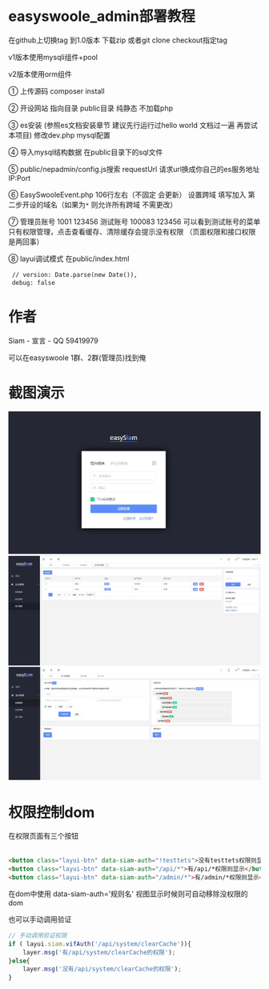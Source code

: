 # easyswoole_admin部署教程

在github上切换tag 到1.0版本  下载zip  或者git clone checkout指定tag

v1版本使用mysqli组件+pool

v2版本使用orm组件

① 上传源码  composer install 

② 开设网站  指向目录 public目录 纯静态 不加载php

③ es安装 (参照es文档安装章节  建议先行运行过hello world 文档过一遍 再尝试本项目) 修改dev.php mysql配置  

④ 导入mysql结构数据  在public目录下的sql文件

⑤ public/nepadmin/config.js搜索 requestUrl  请求url换成你自己的es服务地址  IP:Port

⑥ EasySwooleEvent.php  106行左右（不固定 会更新） 设置跨域  填写加入 第二步开设的域名（如果为`*` 则允许所有跨域 不需更改）

⑦ 管理员账号 1001 123456   测试账号 100083 123456   可以看到测试账号的菜单只有权限管理，点击查看缓存、清除缓存会提示没有权限  （页面权限和接口权限是两回事）

⑧ layui调试模式  在public/index.html 
```
 // version: Date.parse(new Date()),
 debug: false
 ```

# 作者

Siam - 宣言 - QQ 59419979

可以在easyswoole 1群、2群(管理员)找到俺

# 截图演示

![Image text](./public/temimg/easysiam.jpg)
![Image text](./public/temimg/easysiam2.jpg)
![Image text](./public/temimg/easysiam3.jpg)

# 权限控制dom
在权限页面有三个按钮
```html

<button class="layui-btn" data-siam-auth="!testtets">没有testtets权限则显示</button>
<button class="layui-btn" data-siam-auth="/api/*">有/api/*权限则显示</button>
<button class="layui-btn" data-siam-auth="/admin/*">有/admin/*权限则显示</button>
```

在dom中使用 data-siam-auth='规则名'  视图显示时候则可自动移除没权限的dom

也可以手动调用验证
```javascript
// 手动调用验证权限
if ( layui.siam.vifAuth('/api/system/clearCache')){
    layer.msg('有/api/system/clearCache的权限');
}else{
    layer.msg('没有/api/system/clearCache的权限');
}
```
